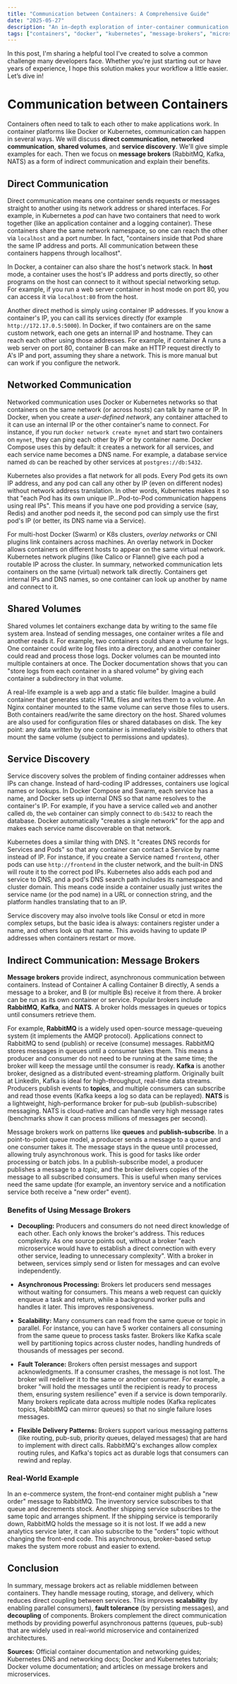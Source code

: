 ```yaml
---
title: "Communication between Containers: A Comprehensive Guide"
date: "2025-05-27"
description: "An in-depth exploration of inter-container communication methods, from direct communication to message brokers, with practical examples and real-world applications."
tags: ["containers", "docker", "kubernetes", "message-brokers", "microservices"]
---
```

In this post, I'm sharing a helpful tool I've created to solve a common challenge many developers face. Whether you're just starting out or have years of experience, I hope this solution makes your workflow a little easier. Let’s dive in!

# Communication between Containers

Containers often need to talk to each other to make applications work. In container platforms like Docker or Kubernetes, communication can happen in several ways. We will discuss **direct communication**, **networked communication**, **shared volumes**, and **service discovery**. We'll give simple examples for each. Then we focus on **message brokers** (RabbitMQ, Kafka, NATS) as a form of indirect communication and explain their benefits.

## Direct Communication

Direct communication means one container sends requests or messages straight to another using its network address or shared interfaces. For example, in Kubernetes a *pod* can have two containers that need to work together (like an application container and a logging container). These containers share the same network namespace, so one can reach the other via `localhost` and a port number. In fact, "containers inside that Pod share the same IP address and ports. All communication between these containers happens through localhost".

In Docker, a container can also share the host's network stack. In **host** mode, a container uses the host's IP address and ports directly, so other programs on the host can connect to it without special networking setup. For example, if you run a web server container in host mode on port 80, you can access it via `localhost:80` from the host.

Another direct method is simply using container IP addresses. If you know a container's IP, you can call its services directly (for example `http://172.17.0.5:5000`). In Docker, if two containers are on the same custom network, each one gets an internal IP and hostname. They can reach each other using those addresses. For example, if container A runs a web server on port 80, container B can make an HTTP request directly to A's IP and port, assuming they share a network. This is more manual but can work if you configure the network.

## Networked Communication

Networked communication uses Docker or Kubernetes networks so that containers on the same network (or across hosts) can talk by name or IP. In Docker, when you create a *user-defined network*, any container attached to it can use an internal IP or the other container's name to connect. For instance, if you run `docker network create mynet` and start two containers on `mynet`, they can ping each other by IP or by container name. Docker Compose uses this by default: it creates a network for all services, and each service name becomes a DNS name. For example, a database service named `db` can be reached by other services at `postgres://db:5432`.

Kubernetes also provides a flat network for all pods. Every Pod gets its own IP address, and any pod can call any other by IP (even on different nodes) without network address translation. In other words, Kubernetes makes it so that "each Pod has its own unique IP…Pod-to-Pod communication happens using real IPs". This means if you have one pod providing a service (say, Redis) and another pod needs it, the second pod can simply use the first pod's IP (or better, its DNS name via a Service).

For multi-host Docker (Swarm) or K8s clusters, *overlay networks* or CNI plugins link containers across machines. An overlay network in Docker allows containers on different hosts to appear on the same virtual network. Kubernetes network plugins (like Calico or Flannel) give each pod a routable IP across the cluster. In summary, networked communication lets containers on the same (virtual) network talk directly. Containers get internal IPs and DNS names, so one container can look up another by name and connect to it.

## Shared Volumes

Shared volumes let containers exchange data by writing to the same file system area. Instead of sending messages, one container writes a file and another reads it. For example, two containers could share a volume for logs. One container could write log files into a directory, and another container could read and process those logs. Docker volumes can be mounted into multiple containers at once. The Docker documentation shows that you can "store logs from each container in a shared volume" by giving each container a subdirectory in that volume.

A real-life example is a web app and a static file builder. Imagine a build container that generates static HTML files and writes them to a volume. An Nginx container mounted to the same volume can serve those files to users. Both containers read/write the same directory on the host. Shared volumes are also used for configuration files or shared databases on disk. The key point: any data written by one container is immediately visible to others that mount the same volume (subject to permissions and updates).

## Service Discovery

Service discovery solves the problem of finding container addresses when IPs can change. Instead of hard-coding IP addresses, containers use logical names or lookups. In Docker Compose and Swarm, each service has a name, and Docker sets up internal DNS so that name resolves to the container's IP. For example, if you have a service called `web` and another called `db`, the `web` container can simply connect to `db:5432` to reach the database. Docker automatically "creates a single network" for the app and makes each service name discoverable on that network.

Kubernetes does a similar thing with DNS. It "creates DNS records for Services and Pods" so that any container can contact a Service by name instead of IP. For instance, if you create a Service named `frontend`, other pods can use `http://frontend` in the cluster network, and the built-in DNS will route it to the correct pod IPs. Kubernetes also adds each pod and service to DNS, and a pod's DNS search path includes its namespace and cluster domain. This means code inside a container usually just writes the service name (or the pod name) in a URL or connection string, and the platform handles translating that to an IP.

Service discovery may also involve tools like Consul or etcd in more complex setups, but the basic idea is always: containers register under a name, and others look up that name. This avoids having to update IP addresses when containers restart or move.

## Indirect Communication: Message Brokers

**Message brokers** provide indirect, asynchronous communication between containers. Instead of Container A calling Container B directly, A sends a message to a broker, and B (or multiple Bs) receive it from there. A broker can be run as its own container or service. Popular brokers include **RabbitMQ**, **Kafka**, and **NATS**. A broker holds messages in queues or topics until consumers retrieve them.

For example, **RabbitMQ** is a widely used open-source message-queueing system (it implements the AMQP protocol). Applications connect to RabbitMQ to send (publish) or receive (consume) messages. RabbitMQ stores messages in queues until a consumer takes them. This means a producer and consumer do not need to be running at the same time; the broker will keep the message until the consumer is ready. **Kafka** is another broker, designed as a distributed event-streaming platform. Originally built at LinkedIn, Kafka is ideal for high-throughput, real-time data streams. Producers publish events to **topics**, and multiple consumers can subscribe and read those events (Kafka keeps a log so data can be replayed). **NATS** is a lightweight, high-performance broker for pub-sub (publish-subscribe) messaging. NATS is cloud-native and can handle very high message rates (benchmarks show it can process millions of messages per second).

Message brokers work on patterns like **queues** and **publish-subscribe**. In a point-to-point queue model, a producer sends a message to a queue and one consumer takes it. The message stays in the queue until processed, allowing truly asynchronous work. This is good for tasks like order processing or batch jobs. In a publish-subscribe model, a producer publishes a message to a *topic*, and the broker delivers copies of the message to all subscribed consumers. This is useful when many services need the same update (for example, an inventory service and a notification service both receive a "new order" event).

### Benefits of Using Message Brokers

* **Decoupling:** Producers and consumers do not need direct knowledge of each other. Each only knows the broker's address. This reduces complexity. As one source points out, without a broker "each microservice would have to establish a direct connection with every other service, leading to unnecessary complexity". With a broker in between, services simply send or listen for messages and can evolve independently.

* **Asynchronous Processing:** Brokers let producers send messages without waiting for consumers. This means a web request can quickly enqueue a task and return, while a background worker pulls and handles it later. This improves responsiveness.

* **Scalability:** Many consumers can read from the same queue or topic in parallel. For instance, you can have 5 worker containers all consuming from the same queue to process tasks faster. Brokers like Kafka scale well by partitioning topics across cluster nodes, handling hundreds of thousands of messages per second.

* **Fault Tolerance:** Brokers often persist messages and support acknowledgments. If a consumer crashes, the message is not lost. The broker will redeliver it to the same or another consumer. For example, a broker "will hold the messages until the recipient is ready to process them, ensuring system resilience" even if a service is down temporarily. Many brokers replicate data across multiple nodes (Kafka replicates topics, RabbitMQ can mirror queues) so that no single failure loses messages.

* **Flexible Delivery Patterns:** Brokers support various messaging patterns (like routing, pub-sub, priority queues, delayed messages) that are hard to implement with direct calls. RabbitMQ's exchanges allow complex routing rules, and Kafka's topics act as durable logs that consumers can rewind and replay.

### Real-World Example

In an e-commerce system, the front-end container might publish a "new order" message to RabbitMQ. The inventory service subscribes to that queue and decrements stock. Another shipping service subscribes to the same topic and arranges shipment. If the shipping service is temporarily down, RabbitMQ holds the message so it is not lost. If we add a new analytics service later, it can also subscribe to the "orders" topic without changing the front-end code. This asynchronous, broker-based setup makes the system more robust and easier to extend.

## Conclusion

In summary, message brokers act as reliable middlemen between containers. They handle message routing, storage, and delivery, which reduces direct coupling between services. This improves **scalability** (by enabling parallel consumers), **fault tolerance** (by persisting messages), and **decoupling** of components. Brokers complement the direct communication methods by providing powerful asynchronous patterns (queues, pub-sub) that are widely used in real-world microservice and containerized architectures.

**Sources:** Official container documentation and networking guides; Kubernetes DNS and networking docs; Docker and Kubernetes tutorials; Docker volume documentation; and articles on message brokers and microservices.

